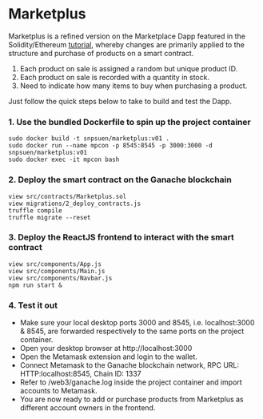 # Marketplus
Marketplus is a refined version on the Marketplace Dapp featured in the Solidity/Ethereum [tutorial](https://www.dappuniversity.com/articles/how-to-build-a-blockchain-app), whereby changes are primarily applied to the structure and purchase of products on a smart contract.
1. Each product on sale is assigned a random but unique product ID.
2. Each product on sale is recorded with a quantity in stock.
3. Need to indicate how many items to buy when purchasing a product.

Just follow the quick steps below to take to build and test the Dapp.

### 1. Use the bundled Dockerfile to spin up the project container
```
sudo docker build -t snpsuen/marketplus:v01 .
sudo docker run --name mpcon -p 8545:8545 -p 3000:3000 -d snpsuen/marketplus:v01
sudo docker exec -it mpcon bash
```
### 2. Deploy the smart contract on the Ganache blockchain
```
view src/contracts/Marketplus.sol
view migrations/2_deploy_contracts.js
truffle compile
truffle migrate --reset
```
### 3. Deploy the ReactJS frontend to interact with the smart contract
```
view src/components/App.js
view src/components/Main.js
view src/components/Navbar.js
npm run start &
```
### 4. Test it out
*  Make sure your local desktop ports 3000 and 8545, i.e. localhost:3000 & 8545, are forwarded respectively to the same ports on the project container.
*  Open your desktop browser at http://localhost:3000
*  Open the Metamask extension and login to the wallet.
*  Connect Metamask to the Ganache blockchain network, RPC URL: HTTP:localhost:8545, Chain ID: 1337
*  Refer to /web3/ganache.log inside the project container and import accounts to Metamask.
*  You are now ready to add or purchase products from Marketplus as different account owners in the frontend.





